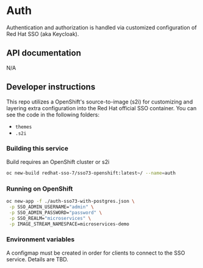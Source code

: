 # Auth
Authentication and authorization is handled via customized configuration of Red Hat SSO (aka Keycloak).

## API documentation
N/A

## Developer instructions
This repo utilizes a OpenShift's source-to-image (s2i) for customizing and layering extra configuration into the Red Hat official SSO container. You can see the code in the following folders:
- `themes`
- `.s2i`

### Building this service
Build requires an OpenShift cluster or s2i
```bash
oc new-build redhat-sso-7/sso73-openshift:latest~/ --name=auth
  ```

### Running on OpenShift
```bash
oc new-app -f ./auth-sso73-with-postgres.json \
 -p SSO_ADMIN_USERNAME="admin" \
 -p SSO_ADMIN_PASSWORD="password" \
 -p SSO_REALM="microservices" \
 -p IMAGE_STREAM_NAMESPACE=microservices-demo
```

### Environment variables
A configmap must be created in order for clients to connect to the SSO service. Details are TBD.


